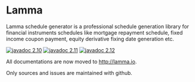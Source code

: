 Lamma
=======

Lamma schedule generator is a professional schedule generation library for financial instruments schedules like mortgage repayment schedule, fixed income coupon payment, equity derivative fixing date generation etc.

[![javadoc 2.10](https://javadoc.io/badge2/io.lamma/lamma_2.12/javadoc_2.10.svg)](https://javadoc.io/doc/io.lamma/lamma_2.10)
[![javadoc 2.11](https://javadoc.io/badge2/io.lamma/lamma_2.12/javadoc_2.11.svg)](https://javadoc.io/doc/io.lamma/lamma_2.11)
[![javadoc 2.12](https://javadoc.io/badge2/io.lamma/lamma_2.12/javadoc_2.12.svg)](https://javadoc.io/doc/io.lamma/lamma_2.12)

All documentations are now moved to http://lamma.io.

Only sources and issues are maintained with github.

